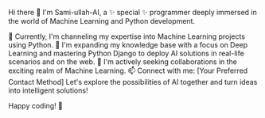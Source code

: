 
Hi there 👋
I'm Sami-ullah-AI, a ✨ special ✨ programmer deeply immersed in the world of Machine Learning and Python development.

🔭 Currently, I'm channeling my expertise into Machine Learning projects using Python.
🌱 I'm expanding my knowledge base with a focus on Deep Learning and mastering Python Django to deploy AI solutions in real-life scenarios and on the web.
👯 I'm actively seeking collaborations in the exciting realm of Machine Learning.
📫 Connect with me: [Your Preferred Contact Method]
Let's explore the possibilities of AI together and turn ideas into intelligent solutions!

Happy coding! 🚀
